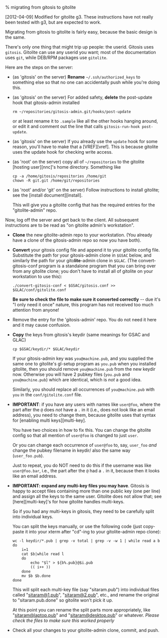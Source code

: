 % migrating from gitosis to gitolite

[2012-04-09] Modified for gitolite g3.  These instructions have not really
been tested with g3, but are expected to work.

Migrating from gitosis to gitolite is fairly easy, because the basic design is
the same.

There's only one thing that might trip up people: the userid.  Gitosis uses
`gitosis`.  Gitolite can use any userid you want; most of the documentation
uses `git`, while DEB/RPM packages use `gitolite`.

Here are the steps on the server:

  * (as 'gitosis' on the server) **Rename** `~/.ssh/authorized_keys` to
    something else so that no one can accidentally push while you're doing
    this.

  * (as 'gitosis' on the server) For added safety, **delete** the post-update
    hook that gitosis-admin installed

        rm ~/repositories/gitosis-admin.git/hooks/post-update

    or at least rename it to `.sample` like all the other hooks hanging
    around, or edit it and comment out the line that calls `gitosis-run-hook
    post-update`.

  * (as 'gitosis' on the server) If you already use the `update` hook for some
    reason, you'll have to make that a [VREF][vref].  This is because gitolite
    uses the update hook for checking write access.

  * (as 'root' on the server) copy all of `~/repositories` to the gitolite
    [hosting user][nnc]'s home directory.  Something like

        cp -a /home/gitosis/repositories /home/git
        chown -R git.git /home/git/repositories

  * (as 'root' and/or 'git' on the server) Follow instructions to install
    gitolite; see the [install document][install].

    This will give you a gitolite config that has the required entries for the
    "gitolite-admin" repo.

Now, log off the server and get back to the client.  All subsequent
instructions are to be read as "on gitolite admin's workstation".

  * **Clone** the new gitolite-admin repo to your workstation.  (You already
    have a clone of the gitosis-admin repo so now you have both).

  * **Convert** your gitosis config file and append it to your gitolite config
    file.  Substitute the path for your gitosis-admin clone in `$GSAC` below,
    and similarly the path for your gito**lite**-admin clone in `$GLAC`.  (The
    convert-gitosis-conf program is a standalone program that you can bring
    over from any gitolite clone; you don't have to install all of gitolite on
    your workstation to use this):

        ./convert-gitosis-conf < $GSAC/gitosis.conf >> $GLAC/conf/gitolite.conf

    **Be sure to check the file to make sure it converted correctly** -- due
    it's "I only need it once" nature, this program has not received too much
    attention from anyone!

  * Remove the entry for the 'gitosis-admin' repo.  You do not need it here
    and it may cause confusion.

  * **Copy** the keys from gitosis's keydir (same meanings for GSAC and GLAC)

        cp $GSAC/keydir/* $GLAC/keydir

    If your gitosis-admin key was `you@machine.pub`, and you supplied the same
    one to gitolite's gl-setup program as `you.pub` when you installed
    gitolite, then you should remove `you@machine.pub` from the new keydir
    now.  Otherwise you will have 2 pubkey files (`you.pub` and
    `you@machine.pub`) which are identical, which is *not* a good idea.

    Similarly, you should replace all occurrences of `you@machine.pub` with
    `you` in the `conf/gitolite.conf` file.

  * **IMPORTANT**: if you have any users with names like `user@foo`, where the
    part after the `@` does *not* have a `.` in it (i.e., does not look like
    an email address), you need to change them, because gitolite uses that
    syntax for [enabling multi keys][multi-key].

    You have two choices in how to fix this.  You can change the gitolite
    config so that all mention of `user@foo` is changed to just `user`.

    Or you can change each occurrence of `user@foo` to, say, `user_foo` *and*
    change the pubkey filename in keydir/ also the same way (`user_foo.pub`).

    Just to repeat, you do NOT need to do this if the username was like
    `user@foo.bar`, i.e., the part after the `@` had a `.` in it, because then
    it looks like an email address.

  * **IMPORTANT: expand any multi-key files you may have**.  Gitosis is happy
    to accept files containing more than one public key (one per line) and
    assign all the keys to the same user.  Gitolite does not allow that; see
    [here][multi-key]'s for how gitolite handles multi-keys.

    So if you had any multi-keys in gitosis, they need to be carefully split
    into individual keys.

    You can split the keys manually, or use the following code (just
    copy-paste it into your xterm after "cd"-ing to your gitolite-admin repo
    clone):

        wc -l keydir/*.pub | grep -v total | grep -v -w 1 | while read a b
        do
            i=1
            cat $b|while read l
            do
                echo "$l" > ${b%.pub}@$i.pub
                (( i++ ))
            done
            mv $b $b.done
        done

    This will split each multi-key file (say "sitaram.pub") into individual
    files called "sitaram@1.pub", "sitaram@2.pub", etc., and rename the
    original to "sitaram.pub.done" so gitolite won't pick it up.

    At this point you can rename the split parts more appropriately, like
    "sitaram@laptop.pub" and "sitaram@desktop.pub" or whatever.  *Please check
    the files to make sure this worked properly*

  * Check all your changes to your gitolite-admin clone, commit, and push.
